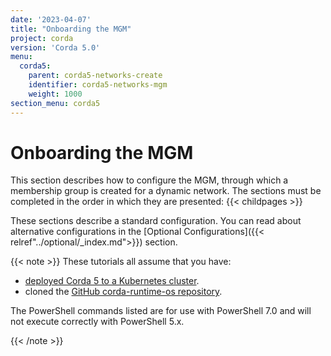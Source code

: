 ```yaml
---
date: '2023-04-07'
title: "Onboarding the MGM"
project: corda
version: 'Corda 5.0'
menu:
  corda5:
    parent: corda5-networks-create
    identifier: corda5-networks-mgm
    weight: 1000
section_menu: corda5
---
```


# Onboarding the MGM

This section describes how to configure the MGM, through which a membership group is created for a dynamic network. The sections must be completed in the order in which they are presented:
{{< childpages >}}

These sections describe a standard configuration. You can read about alternative configurations in the [Optional Configurations]({{< relref"../optional/_index.md">}}) section.

{{< note >}}
These tutorials all assume that you have:
* [deployed Corda 5 to a Kubernetes cluster](../../../deploying-operating/deployment/deploying/_index.md).
* cloned the [GitHub corda-runtime-os repository](https://github.com/corda/corda-runtime-os).

The PowerShell commands listed are for use with PowerShell 7.0 and will not execute correctly with PowerShell 5.x.

{{< /note >}}
